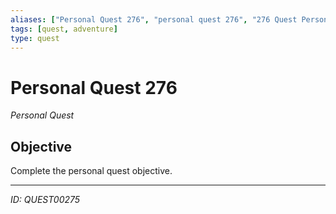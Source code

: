 ```yaml
---
aliases: ["Personal Quest 276", "personal quest 276", "276 Quest Personal"]
tags: [quest, adventure]
type: quest
---
```


# Personal Quest 276

*Personal Quest*

## Objective
Complete the personal quest objective.

---
*ID: QUEST00275*